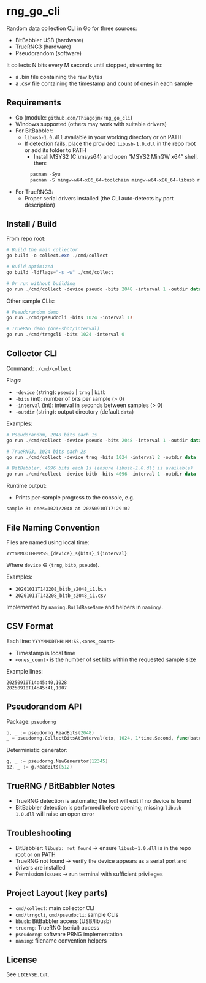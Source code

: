 # rng_go_cli

Random data collection CLI in Go for three sources:
- BitBabbler USB (hardware)
- TrueRNG3 (hardware)
- Pseudorandom (software)

It collects N bits every M seconds until stopped, streaming to:
- a .bin file containing the raw bytes
- a .csv file containing the timestamp and count of ones in each sample

## Requirements
- Go (module: `github.com/Thiagojm/rng_go_cli`)
- Windows supported (others may work with suitable drivers)
- For BitBabbler:
  - `libusb-1.0.dll` available in your working directory or on PATH
  - If detection fails, place the provided `libusb-1.0.dll` in the repo root or add its folder to PATH
    - Install MSYS2 (C:\msys64) and open “MSYS2 MinGW x64” shell, then:
    ```powershell
      pacman -Syu
      pacman -S mingw-w64-x86_64-toolchain mingw-w64-x86_64-libusb mingw-w64-x86_64-pkg-config
      ```
- For TrueRNG3:
  - Proper serial drivers installed (the CLI auto-detects by port description)

## Install / Build
From repo root:
```powershell
# Build the main collector
go build -o collect.exe ./cmd/collect

# Build optimized
go build -ldflags="-s -w" ./cmd/collect

# Or run without building
go run ./cmd/collect -device pseudo -bits 2048 -interval 1 -outdir data
```

Other sample CLIs:
```powershell
# Pseudorandom demo
go run ./cmd/pseudocli -bits 1024 -interval 1s

# TrueRNG demo (one-shot/interval)
go run ./cmd/trngcli -bits 1024 -interval 0
```

## Collector CLI
Command: `./cmd/collect`

Flags:
- `-device` (string): `pseudo` | `trng` | `bitb`
- `-bits` (int): number of bits per sample (> 0)
- `-interval` (int): interval in seconds between samples (> 0)
- `-outdir` (string): output directory (default `data`)

Examples:
```powershell
# Pseudorandom, 2048 bits each 1s
go run ./cmd/collect -device pseudo -bits 2048 -interval 1 -outdir data

# TrueRNG3, 1024 bits each 2s
go run ./cmd/collect -device trng -bits 1024 -interval 2 -outdir data

# BitBabbler, 4096 bits each 1s (ensure libusb-1.0.dll is available)
go run ./cmd/collect -device bitb -bits 4096 -interval 1 -outdir data
```

Runtime output:
- Prints per-sample progress to the console, e.g.
```
sample 3: ones=1021/2048 at 20250910T17:29:02
```

## File Naming Convention
Files are named using local time:
```
YYYYMMDDTHHMMSS_{device}_s{bits}_i{interval}
```
Where `device` ∈ {`trng`, `bitb`, `pseudo`}.

Examples:
- `20201011T142208_bitb_s2048_i1.bin`
- `20201011T142208_bitb_s2048_i1.csv`

Implemented by `naming.BuildBaseName` and helpers in `naming/`.

## CSV Format
Each line: `YYYYMMDDTHH:MM:SS,<ones_count>`
- Timestamp is local time
- `<ones_count>` is the number of set bits within the requested sample size

Example lines:
```
20250910T14:45:40,1028
20250910T14:45:41,1007
```

## Pseudorandom API
Package: `pseudorng`
```go
b, _ := pseudorng.ReadBits(2048)
_ = pseudorng.CollectBitsAtInterval(ctx, 1024, 1*time.Second, func(batch []byte) { /* ... */ })
```
Deterministic generator:
```go
g, _ := pseudorng.NewGenerator(12345)
b2, _ := g.ReadBits(512)
```

## TrueRNG / BitBabbler Notes
- TrueRNG detection is automatic; the tool will exit if no device is found
- BitBabbler detection is performed before opening; missing `libusb-1.0.dll` will raise an open error

## Troubleshooting
- BitBabbler: `libusb: not found` → ensure `libusb-1.0.dll` is in the repo root or on PATH
- TrueRNG not found → verify the device appears as a serial port and drivers are installed
- Permission issues → run terminal with sufficient privileges

## Project Layout (key parts)
- `cmd/collect`: main collector CLI
- `cmd/trngcli`, `cmd/pseudocli`: sample CLIs
- `bbusb`: BitBabbler access (USB/libusb)
- `truerng`: TrueRNG (serial) access
- `pseudorng`: software PRNG implementation
- `naming`: filename convention helpers

## License
See `LICENSE.txt`.


